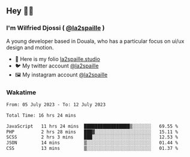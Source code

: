 ## Hey 👋🏾
### I'm Wilfried Djossi ( <a href="https://twitter.com/la2spaille/" target="_blank">@la2spaille</a> )
A young developer based in Douala, who has a particular focus on ui/ux design and motion.

- 🎨 Here is my folio [la2spaille.studio](https://la2spaille.studio/)
- 🐦 My twitter account [@la2spaille](https://twitter.com/la2spaille/)
- 🖼 My instagram account [@la2spaille](https://www.instagram.com/la2spaille/)

### Wakatime
<!--START_SECTION:waka-->

```txt
From: 05 July 2023 - To: 12 July 2023

Total Time: 16 hrs 24 mins

JavaScript   11 hrs 24 mins  █████████████████▒░░░░░░░   69.55 %
PHP          2 hrs 28 mins   ███▓░░░░░░░░░░░░░░░░░░░░░   15.11 %
SCSS         2 hrs 3 mins    ███░░░░░░░░░░░░░░░░░░░░░░   12.53 %
JSON         14 mins         ▒░░░░░░░░░░░░░░░░░░░░░░░░   01.44 %
CSS          13 mins         ▒░░░░░░░░░░░░░░░░░░░░░░░░   01.37 %
```

<!--END_SECTION:waka-->
<!--
**la2spaille/la2spaille** is a ✨ _special_ ✨ repository because its `README.md` (this file) appears on your GitHub profile.

Here are some ideas to get you started:

- 🔭 I’m currently working on ...
- 🌱 I’m currently learning ...
- 👯 I’m looking to collaborate on ...
- 🤔 I’m looking for help with ...
- 💬 Ask me about ...
- 📫 How to reach me: ...
- 😄 Pronouns: ...
- ⚡ Fun fact: ...
-->
